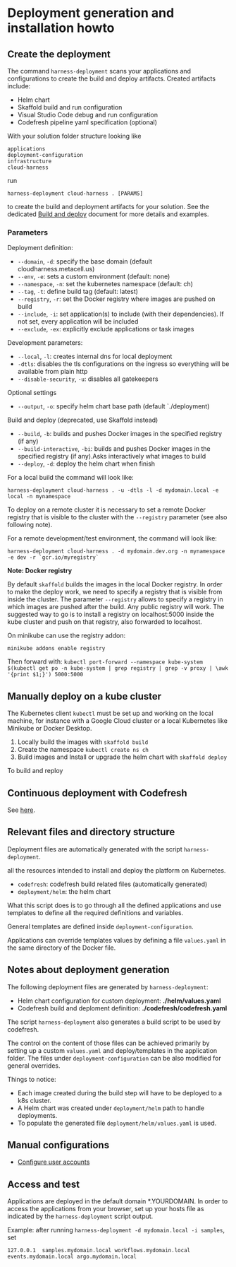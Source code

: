 # Deployment generation and installation howto

## Create the deployment
The command `harness-deployment` scans your applications and configurations to create the build and deploy artifacts.
Created artifacts include:
 - Helm chart
 - Skaffold build and run configuration
 - Visual Studio Code debug and run configuration
 - Codefresh pipeline yaml specification (optional)

With your solution folder structure looking like

```
applications
deployment-configuration
infrastructure
cloud-harness
```

run 

```
harness-deployment cloud-harness . [PARAMS]
```

to create the build and deployment artifacts for your solution.
See the dedicated [Build and deploy](./docs/build-deploy-howto.md) document for more details and examples.

### Parameters

Deployment definition:

- `--domain`, `-d`:  specify the base domain (default cloudharness.metacell.us)
- `--env`, `-e`: sets a custom environment (default: none)
- `--namespace`, `-n`: set the kubernetes namespace (default: ch)
- `--tag`, `-t`: define build tag (default: latest)
- `--registry`, `-r`: set the Docker registry where images are pushed on build 
- `--include`, `-i`: set application(s) to include (with their dependencies). If not set, every application will be included
- `--exclude`, `-ex`: explicitly exclude applications or task images


Development parameters:
- `--local`, `-l`: creates internal dns for local deployment
- `-dtls`: disables the tls configurations on the ingress so everything will be available from plain http
- `--disable-security`, `-u`: disables all gatekeepers

Optional settings
- `--output`, `-o`: specify helm chart base path (default `./deployment)

Build and deploy (deprecated, use Skaffold instead)
- `--build`, `-b`: builds and pushes Docker images in the specified registry (if any)
- `--build-interactive`, `-bi`: builds and pushes Docker images in the specified
                        registry (if any).Asks interactively what images to
                        build
- `--deploy`, `-d`: deploy the helm chart when finish

For a local build the command will look like:

```
harness-deployment cloud-harness . -u -dtls -l -d mydomain.local -e local -n mynamespace
```

To deploy on a remote cluster it is necessary to set a remote Docker registry that is visible to the cluster with the `--registry` parameter (see also following note).

For a remote development/test environment, the command will look like:

```
harness-deployment cloud-harness . -d mydomain.dev.org -n mynamespace -e dev -r `gcr.io/myregistry`
```

**Note: Docker registry**

By default `skaffold` builds the images in the local Docker registry. In order to make the deploy work, we need to specify a 
registry that is visible from inside the cluster. The parameter `--registry` allows to specify a registry in which images are pushed after the build.
Any public registry will work. The suggested way to go is to install a registry on localhost:5000 inside
the kube cluster and push on that registry, also forwarded to localhost.

On minikube can use the registry addon:

`minikube addons enable registry`

Then forward with:
`kubectl port-forward --namespace kube-system $(kubectl get po -n kube-system | grep registry | grep -v proxy | \awk '{print $1;}') 5000:5000`

## Manually deploy on a kube cluster
The Kubernetes client `kubectl` must be set up and working on the local machine,
for instance with a Google Cloud cluster or a local Kubernetes like Minikube or Docker Desktop.

1. Locally build the images with `skaffold build`
1. Create the namespace `kubectl create ns ch`
1. Build images and Install or upgrade the helm chart with `skaffold deploy`

To build and reploy 

## Continuous deployment with Codefresh

See [here](./codefresh.md).

## Relevant files and directory structure
Deployment files are automatically generated with the script 
`harness-deployment`.

all the resources intended to install and deploy the platform on Kubernetes.
 - `codefresh`: codefresh build related files (automatically generated)
 - `deployment/helm`: the helm chart

What this script does is to go through all the defined applications and use templates to define all the required 
definitions and variables.

General templates are defined inside `deployment-configuration`.

Applications can override templates values by defining a file `values.yaml` in the same directory of the Docker file.

## Notes about deployment generation

The following deployment files are generated by `harness-deployment`:

- Helm chart configuration for custom deployment: **./helm/values.yaml**
- Codefresh build and deploment definition: **./codefresh/codefresh.yaml** 

The script `harness-deployment` also generates a build script to be used by codefresh.

The control on the content of those files can be achieved primarily by setting up a
custom `values.yaml` and deploy/templates in the application folder.
The files under
`deployment-configuration` can be also modified for general overrides.

Things to notice:

- Each image created during the build step will have to be deployed to a k8s cluster.
- A Helm chart was created under `deployment/helm` path to handle deployments.
- To populate the generated file `deployment/helm/values.yaml` is used.

## Manual configurations

- [Configure user accounts](../accounts.md)

## Access and test
Applications are deployed in the default domain *.YOURDOMAIN.
In order to access the applications from your browser, set up your hosts file as indicated by the `harness-deployment` script output.

Example: after running `harness-deployment -d mydomain.local -i samples`, set
```
127.0.0.1  samples.mydomain.local workflows.mydomain.local events.mydomain.local argo.mydomain.local 
```
